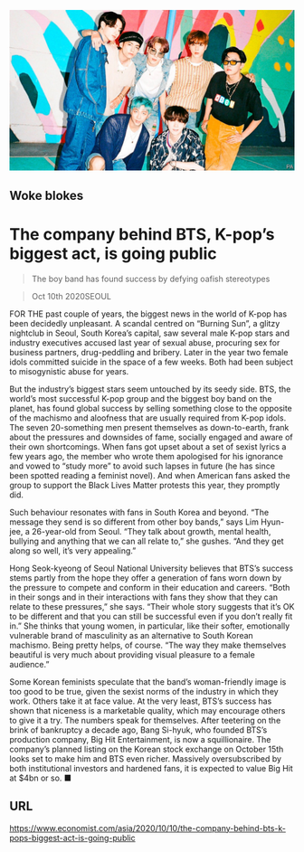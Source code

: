 ![](./images/20201010_ASP004_0.jpg)

## Woke blokes

# The company behind BTS, K-pop’s biggest act, is going public

> The boy band has found success by defying oafish stereotypes

> Oct 10th 2020SEOUL

FOR THE past couple of years, the biggest news in the world of K-pop has been decidedly unpleasant. A scandal centred on “Burning Sun”, a glitzy nightclub in Seoul, South Korea’s capital, saw several male K-pop stars and industry executives accused last year of sexual abuse, procuring sex for business partners, drug-peddling and bribery. Later in the year two female idols committed suicide in the space of a few weeks. Both had been subject to misogynistic abuse for years.

But the industry’s biggest stars seem untouched by its seedy side. BTS, the world’s most successful K-pop group and the biggest boy band on the planet, has found global success by selling something close to the opposite of the machismo and aloofness that are usually required from K-pop idols. The seven 20-something men present themselves as down-to-earth, frank about the pressures and downsides of fame, socially engaged and aware of their own shortcomings. When fans got upset about a set of sexist lyrics a few years ago, the member who wrote them apologised for his ignorance and vowed to “study more” to avoid such lapses in future (he has since been spotted reading a feminist novel). And when American fans asked the group to support the Black Lives Matter protests this year, they promptly did.

Such behaviour resonates with fans in South Korea and beyond. “The message they send is so different from other boy bands,” says Lim Hyun-jee, a 26-year-old from Seoul. “They talk about growth, mental health, bullying and anything that we can all relate to,” she gushes. “And they get along so well, it’s very appealing.”

Hong Seok-kyeong of Seoul National University believes that BTS’s success stems partly from the hope they offer a generation of fans worn down by the pressure to compete and conform in their education and careers. “Both in their songs and in their interactions with fans they show that they can relate to these pressures,” she says. “Their whole story suggests that it’s OK to be different and that you can still be successful even if you don’t really fit in.” She thinks that young women, in particular, like their softer, emotionally vulnerable brand of masculinity as an alternative to South Korean machismo. Being pretty helps, of course. “The way they make themselves beautiful is very much about providing visual pleasure to a female audience.”

Some Korean feminists speculate that the band’s woman-friendly image is too good to be true, given the sexist norms of the industry in which they work. Others take it at face value. At the very least, BTS’s success has shown that niceness is a marketable quality, which may encourage others to give it a try. The numbers speak for themselves. After teetering on the brink of bankruptcy a decade ago, Bang Si-hyuk, who founded BTS’s production company, Big Hit Entertainment, is now a squillionaire. The company’s planned listing on the Korean stock exchange on October 15th looks set to make him and BTS even richer. Massively oversubscribed by both institutional investors and hardened fans, it is expected to value Big Hit at $4bn or so. ■

## URL

https://www.economist.com/asia/2020/10/10/the-company-behind-bts-k-pops-biggest-act-is-going-public
